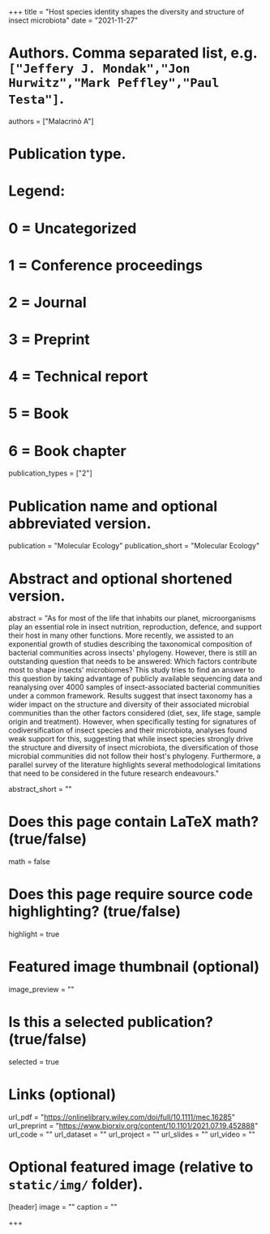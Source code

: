 +++
title = "Host species identity shapes the diversity and structure of insect microbiota"
date = "2021-11-27"

# Authors. Comma separated list, e.g. `["Jeffery J. Mondak","Jon Hurwitz","Mark Peffley","Paul Testa"]`.
authors = ["Malacrinò A"]

# Publication type.
# Legend:
# 0 = Uncategorized
# 1 = Conference proceedings
# 2 = Journal
# 3 = Preprint
# 4 = Technical report
# 5 = Book
# 6 = Book chapter
publication_types = ["2"]

# Publication name and optional abbreviated version.
publication = "Molecular Ecology"
publication_short = "Molecular Ecology"

# Abstract and optional shortened version.
abstract = "As for most of the life that inhabits our planet, microorganisms play an essential role in insect nutrition, reproduction, defence, and support their host in many other functions. More recently, we assisted to an exponential growth of studies describing the taxonomical composition of bacterial communities across insects' phylogeny. However, there is still an outstanding question that needs to be answered: Which factors contribute most to shape insects' microbiomes? This study tries to find an answer to this question by taking advantage of publicly available sequencing data and reanalysing over 4000 samples of insect-associated bacterial communities under a common framework. Results suggest that insect taxonomy has a wider impact on the structure and diversity of their associated microbial communities than the other factors considered (diet, sex, life stage, sample origin and treatment). However, when specifically testing for signatures of codiversification of insect species and their microbiota, analyses found weak support for this, suggesting that while insect species strongly drive the structure and diversity of insect microbiota, the diversification of those microbial communities did not follow their host's phylogeny. Furthermore, a parallel survey of the literature highlights several methodological limitations that need to be considered in the future research endeavours."

abstract_short = ""

# Does this page contain LaTeX math? (true/false)
math = false

# Does this page require source code highlighting? (true/false)
highlight = true

# Featured image thumbnail (optional)
image_preview = ""

# Is this a selected publication? (true/false)
selected = true

# Links (optional)
url_pdf = "https://onlinelibrary.wiley.com/doi/full/10.1111/mec.16285"
url_preprint = "https://www.biorxiv.org/content/10.1101/2021.07.19.452888"
url_code = ""
url_dataset = ""
url_project = ""
url_slides = ""
url_video = ""

# Optional featured image (relative to `static/img/` folder).
[header]
image = ""
caption = ""

+++
